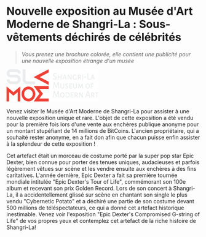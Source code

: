 # Nouvelle exposition au Musée d'Art Moderne de Shangri-La : Sous-vêtements déchirés de célébrités 

> *Vous prenez une brochure colorée, elle contient une publicité pour une nouvelle exposition étrange d'un musée*

![Shangri-La MOMA](/resources/lore/slmoma.png)


Venez visiter le Musée d'Art Moderne de Shangri-La pour assister à une nouvelle exposition unique et rare. L'objet de cette exposition a été vendu pour la première fois lors d'une vente aux enchères publique anonyme pour un montant stupéfiant de 14 millions de BitCoins. L'ancien propriétaire, qui a souhaité rester anonyme, en a fait don afin que chacun puisse enfin assister à la splendeur de cette exposition !

Cet artefact était un morceau de costume porté par la super pop star Epic Dexter, bien connue pour porter des tenues uniques, audacieuses et parfois légèrement vêtues sur scène et les vendre ensuite aux enchères à des fins caritatives. L'année dernière, Epic Dexter a fait sa première tournée mondiale intitulée "Epic Dexter's Tour of Life", commémorant son 100e album et recevant son prix Golden Record. Lors de son concert à Shangri-La, il a accidentellement glissé sur scène en chantant son single le plus vendu "Cybernetic Potato" et a déchiré une partie de son costume devant 500 millions de téléspectateurs, ce qui a donné cet artefact historique inestimable. Venez voir l'exposition "Epic Dexter's Compromised G-string of Life" de vos propres yeux et contemplez cet artefact de la riche histoire de Shangri-La!
